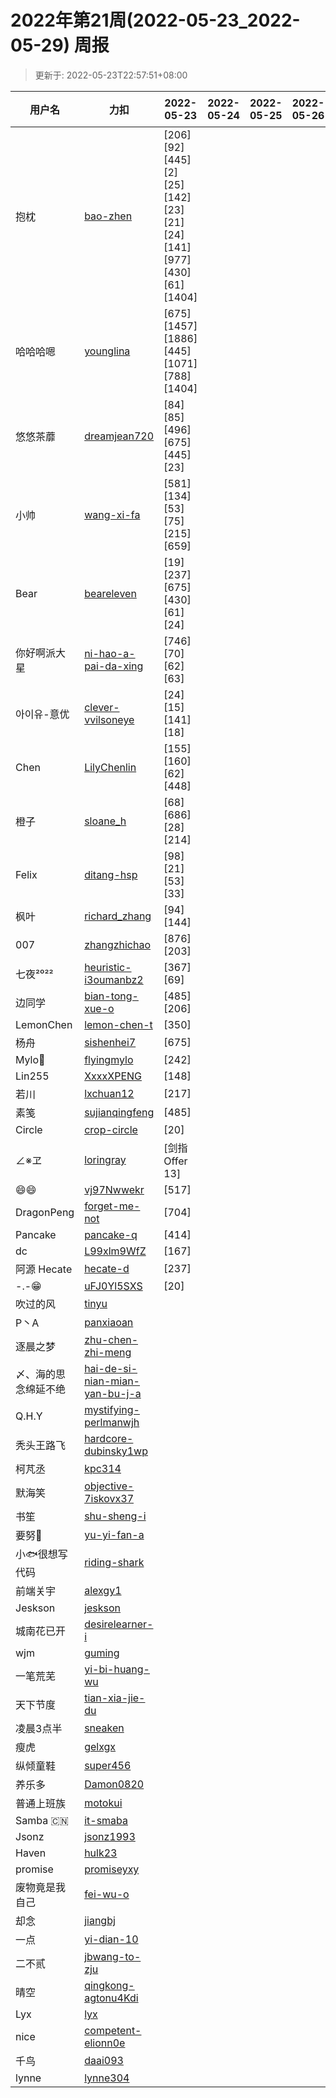
# 2022年第21周(2022-05-23_2022-05-29) 周报

> 更新于: 2022-05-23T22:57:51+08:00

| 用户名 | 力扣 |  2022-05-23|2022-05-24|2022-05-25|2022-05-26|2022-05-27|2022-05-28|2022-05-29  | 总计 | 排名 |
| ---- | ---- |    ---- | ---- | ---- | ---- | ---- | ---- | ----   | ---- | ---- |
|抱枕|[bao-zhen](https://leetcode.cn/u/bao-zhen/)|\[206]\[92]\[445]\[2]\[25]\[142]\[23]\[21]\[24]\[141]\[977]\[430]\[61]\[1404]|||||||14|1|
|哈哈哈嗯|[younglina](https://leetcode.cn/u/younglina/)|\[675]\[1457]\[1886]\[445]\[1071]\[788]\[1404]|||||||7|2|
|悠悠茶蘼|[dreamjean720](https://leetcode.cn/u/dreamjean720/)|\[84]\[85]\[496]\[675]\[445]\[23]|||||||6|3|
|小帅|[wang-xi-fa](https://leetcode.cn/u/wang-xi-fa/)|\[581]\[134]\[53]\[75]\[215]\[659]|||||||6|3|
|Bear|[beareleven](https://leetcode.cn/u/beareleven/)|\[19]\[237]\[675]\[430]\[61]\[24]|||||||6|3|
|你好啊派大星|[ni-hao-a-pai-da-xing](https://leetcode.cn/u/ni-hao-a-pai-da-xing/)|\[746]\[70]\[62]\[63]|||||||4|4|
|아이유-意优|[clever-vvilsoneye](https://leetcode.cn/u/clever-vvilsoneye/)|\[24]\[15]\[141]\[18]|||||||4|4|
|Chen|[LilyChenlin](https://leetcode.cn/u/LilyChenlin/)|\[155]\[160]\[62]\[448]|||||||4|4|
|橙子|[sloane_h](https://leetcode.cn/u/sloane_h/)|\[68]\[686]\[28]\[214]|||||||4|4|
|Felix|[ditang-hsp](https://leetcode.cn/u/ditang-hsp/)|\[98]\[21]\[53]\[33]|||||||4|4|
|枫叶|[richard_zhang](https://leetcode.cn/u/richard_zhang/)|\[94]\[144]|||||||2|5|
|007|[zhangzhichao](https://leetcode.cn/u/zhangzhichao/)|\[876]\[203]|||||||2|5|
|七夜²⁰²²|[heuristic-i3oumanbz2](https://leetcode.cn/u/heuristic-i3oumanbz2/)|\[367]\[69]|||||||2|5|
|边同学|[bian-tong-xue-o](https://leetcode.cn/u/bian-tong-xue-o/)|\[485]\[206]|||||||2|5|
|LemonChen|[lemon-chen-t](https://leetcode.cn/u/lemon-chen-t/)|\[350]|||||||1|6|
|杨舟|[sishenhei7](https://leetcode.cn/u/sishenhei7/)|\[675]|||||||1|6|
|Mylo🐘|[flyingmylo](https://leetcode.cn/u/flyingmylo/)|\[242]|||||||1|6|
|Lin255|[XxxxXPENG](https://leetcode.cn/u/XxxxXPENG/)|\[148]|||||||1|6|
|若川|[lxchuan12](https://leetcode.cn/u/lxchuan12/)|\[217]|||||||1|6|
|素笺|[sujianqingfeng](https://leetcode.cn/u/sujianqingfeng/)|\[485]|||||||1|6|
|Circle|[crop-circle](https://leetcode.cn/u/crop-circle/)|\[20]|||||||1|6|
|∠※ヱ|[loringray](https://leetcode.cn/u/loringray/)|\[剑指 Offer 13]|||||||1|6|
|😄😄|[vj97Nwwekr](https://leetcode.cn/u/vj97Nwwekr/)|\[517]|||||||1|6|
|DragonPeng|[forget-me-not](https://leetcode.cn/u/forget-me-not/)|\[704]|||||||1|6|
|Pancake|[pancake-q](https://leetcode.cn/u/pancake-q/)|\[414]|||||||1|6|
|dc|[L99xlm9WfZ](https://leetcode.cn/u/L99xlm9WfZ/)|\[167]|||||||1|6|
|阿源 Hecate|[hecate-d](https://leetcode.cn/u/hecate-d/)|\[237]|||||||1|6|
|-.-😁|[uFJ0Yl5SXS](https://leetcode.cn/u/uFJ0Yl5SXS/)|\[20]|||||||1|6|
|吹过的风|[tinyu](https://leetcode.cn/u/tinyu/)||||||||0|7|
|P丶A|[panxiaoan](https://leetcode.cn/u/panxiaoan/)||||||||0|7|
|逐晨之梦|[zhu-chen-zhi-meng](https://leetcode.cn/u/zhu-chen-zhi-meng/)||||||||0|7|
|〆、海的思念绵延不绝|[hai-de-si-nian-mian-yan-bu-j-a](https://leetcode.cn/u/hai-de-si-nian-mian-yan-bu-j-a/)||||||||0|7|
|Q.H.Y|[mystifying-perlmanwjh](https://leetcode.cn/u/mystifying-perlmanwjh/)||||||||0|7|
|秃头王路飞|[hardcore-dubinsky1wp](https://leetcode.cn/u/hardcore-dubinsky1wp/)||||||||0|7|
|柯芃丞|[kpc314](https://leetcode.cn/u/kpc314/)||||||||0|7|
|默海笑|[objective-7iskovx37](https://leetcode.cn/u/objective-7iskovx37/)||||||||0|7|
|书笙|[shu-sheng-i](https://leetcode.cn/u/shu-sheng-i/)||||||||0|7|
|要努🌰|[yu-yi-fan-a](https://leetcode.cn/u/yu-yi-fan-a/)||||||||0|7|
|小🐟很想写代码|[riding-shark](https://leetcode.cn/u/riding-shark/)||||||||0|7|
|前端关宇|[alexgy1](https://leetcode.com/u/alexgy1/)||||||||0|7|
|Jeskson|[jeskson](https://leetcode.cn/u/jeskson/)||||||||0|7|
|城南花已开|[desirelearner-i](https://leetcode.cn/u/desirelearner-i/)||||||||0|7|
|wjm|[guming](https://leetcode.cn/u/guming/)||||||||0|7|
|一笔荒芜|[yi-bi-huang-wu](https://leetcode.cn/u/yi-bi-huang-wu/)||||||||0|7|
|天下节度|[tian-xia-jie-du](https://leetcode.cn/u/tian-xia-jie-du/)||||||||0|7|
|凌晨3点半|[sneaken](https://leetcode.cn/u/sneaken/)||||||||0|7|
|瘦虎|[gelxgx](https://leetcode.cn/u/gelxgx/)||||||||0|7|
|纵倾童鞋|[super456](https://leetcode.cn/u/super456/)||||||||0|7|
|养乐多|[Damon0820](https://leetcode.com/u/Damon0820/)||||||||0|7|
|普通上班族|[motokui](https://leetcode.cn/u/motokui/)||||||||0|7|
|Samba 🇨🇳|[it-smaba](https://leetcode.cn/u/it-smaba/)||||||||0|7|
|Jsonz|[jsonz1993](https://leetcode.cn/u/jsonz1993/)||||||||0|7|
|Haven|[hulk23](https://leetcode.cn/u/hulk23/)||||||||0|7|
|promise|[promiseyxy](https://leetcode.cn/u/promiseyxy/)||||||||0|7|
|废物竟是我自己|[fei-wu-o](https://leetcode.cn/u/fei-wu-o/)||||||||0|7|
|却念|[jiangbj](https://leetcode.cn/u/jiangbj/)||||||||0|7|
|一点|[yi-dian-10](https://leetcode.cn/u/yi-dian-10/)||||||||0|7|
|二不贰|[jbwang-to-zju](https://leetcode.cn/u/jbwang-to-zju/)||||||||0|7|
|晴空|[qingkong-agtonu4Kdi](https://leetcode.cn/u/qingkong-agtonu4Kdi/)||||||||0|7|
|Lyx|[lyx](https://leetcode.cn/u/lyx/)||||||||0|7|
|nice|[competent-elionn0e](https://leetcode.cn/u/competent-elionn0e/)||||||||0|7|
|千鸟|[daai093](https://leetcode.cn/u/daai093/)||||||||0|7|
|lynne|[lynne304](https://leetcode.cn/u/lynne304/)||||||||0|7|
    